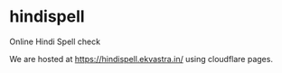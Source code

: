 # hindispell
Online Hindi Spell check

We are hosted at https://hindispell.ekvastra.in/ using cloudflare pages.
